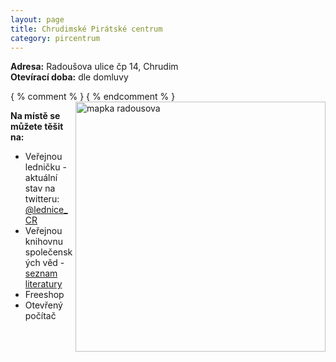 ```yaml
---
layout: page
title: Chrudimské Pirátské centrum
category: pircentrum
---
```


**Adresa:** Radoušova ulice čp 14, Chrudim  
**Otevírací doba:** dle domluvy

{ % comment % }
<img src="http://here.it/assets/images/cpice/mapka_radousova.png" height="400" width="400" align="right" alt="mapka radousova ">
{ %  endcomment  % }

**Na místě se můžete těšit na:**
* Veřejnou ledničku - aktuální stav na twitteru: [@lednice_CR][1]
* Veřejnou knihovnu společenských věd - [seznam literatury][2]
* Freeshop
* Otevřený počítač

[1]: https://twitter.com/lednice_CR
[2]: https://link.to/knihovna.html
